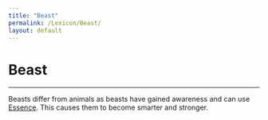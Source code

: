 ```yaml
---
title: "Beast"
permalink: /Lexicon/Beast/
layout: default
---
```

# Beast
---
Beasts differ from animals as beasts have gained awareness and can use [Essence](_Lexicon/Essence.md). This causes them to become smarter and stronger.